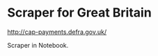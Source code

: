 Scraper for Great Britain
=========================

<http://cap-payments.defra.gov.uk/>

Scraper in Notebook.
